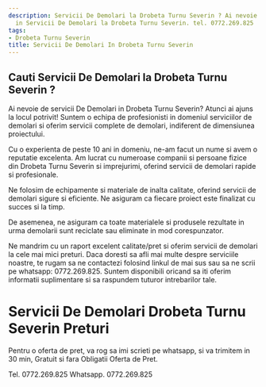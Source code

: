 ```yaml
---
description: Servicii De Demolari la Drobeta Turnu Severin ? Ai nevoie de un profesionist
  in Servicii De Demolari la Drobeta Turnu Severin. tel. 0772.269.825
tags:
- Drobeta Turnu Severin
title: Servicii De Demolari In Drobeta Turnu Severin
---
```



## Cauti Servicii De Demolari la Drobeta Turnu Severin ?

Ai nevoie de servicii De Demolari in Drobeta Turnu Severin? Atunci ai ajuns la locul potrivit! Suntem o echipa de profesionisti in domeniul serviciilor de demolari si oferim servicii complete de demolari, indiferent de dimensiunea proiectului.

Cu o experienta de peste 10 ani in domeniu, ne-am facut un nume si avem o reputatie excelenta. Am lucrat cu numeroase companii si persoane fizice din Drobeta Turnu Severin si imprejurimi, oferind servicii de demolari rapide si profesionale.

Ne folosim de echipamente si materiale de inalta calitate, oferind servicii de demolari sigure si eficiente. Ne asiguram ca fiecare proiect este finalizat cu succes si la timp.

De asemenea, ne asiguram ca toate materialele si produsele rezultate in urma demolarii sunt reciclate sau eliminate in mod corespunzator.

Ne mandrim cu un raport excelent calitate/pret si oferim servicii de demolari la cele mai mici preturi. Daca doresti sa afli mai multe despre serviciile noastre, te rugam sa ne contactezi folosind linkul de mai sus sau sa ne scrii pe whatsapp: 0772.269.825. Suntem disponibili oricand sa iti oferim informatii suplimentare si sa raspundem tuturor intrebarilor tale.

# Servicii De Demolari Drobeta Turnu Severin Preturi
Pentru o oferta de pret, va rog sa imi scrieti pe whatsapp, si va trimitem in 30 min, Gratuit si fara Obligatii Oferta de Pret.

Tel. 0772.269.825
Whatsapp. 0772.269.825